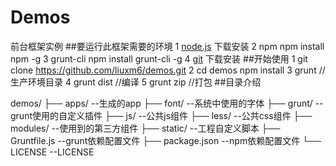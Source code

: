 # Demos
前台框架实例
##要运行此框架需要的环境
1 [node.js](https://nodejs.org/)
    下载安装
2 npm
    npm install npm -g
3 grunt-cli
    npm install grunt-cli -g
4 [git](http://git-scm.com/download/)
    下载安装
##开始使用
    1 git clone https://github.com/liuxm6/demos.git
    2 cd demos
      npm install
    3 grunt //生产环境目录
    4 grunt dist //编译
    5 grunt zip  //打包
##目录介绍

demos/
├── apps/            --生成的app
├── font/            --系统中使用的字体
├── grunt/           --grunt使用的自定义插件
├── js/              --公共js组件
├── less/            --公共css组件
├── modules/         --使用到的第三方组件
├── static/          --工程自定义脚本
├── Gruntfile.js     --grunt依赖配置文件
├── package.json     --npm依赖配置文件
└── LICENSE          --LICENSE